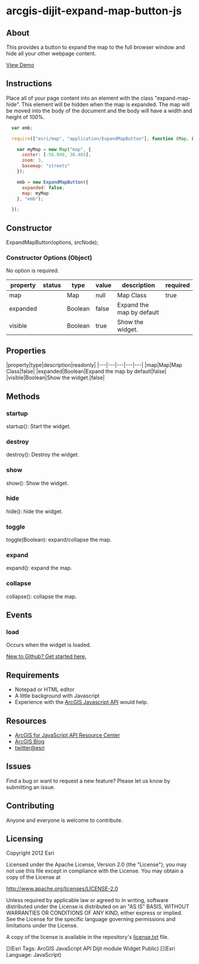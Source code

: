 # arcgis-dijit-expand-map-button-js

## About
This provides a button to expand the map to the full browser window and hide all your other webpage content.

[View Demo](http://driskull.github.com/arcgis-dijit-expand-map-button-js/)

## Instructions

Place all of your page content into an element with the class "expand-map-hide". This element will be hidden when the map is expanded. The map will be moved into the body of the document and the body will have a width and height of 100%.


```javascript
  var emb;

  require(["esri/map", "application/ExpandMapButton"], function (Map, ExpandMapButton) {

    var myMap = new Map("map", {
      center: [-56.049, 38.485],
      zoom: 3,
      basemap: "streets"
    });

    emb = new ExpandMapButton({
      expanded: false,
      map: myMap
    }, "emb");

  });
```


## Constructor

ExpandMapButton(options, srcNode);

### Constructor Options (Object)

No option is required.

|property|status|type|value|description|required|
|---|---|---|---|---|---|
|map||Map|null|Map Class|true|
|expanded||Boolean|false|Expand the map by default||
|visible||Boolean|true|Show the widget.||

## Properties
|property|type|description|readonly|
|---|---|---|---|---|
|map|Map|Map Class|false|
|expanded|Boolean|Expand the map by default|false|
|visible|Boolean|Show the widget.|false|

## Methods

### startup
startup(): Start the widget.
### destroy
destroy(): Destroy the widget.
### show
show(): Show the widget.
### hide
hide(): hide the widget.
### toggle
toggle(Boolean): expand/collapse the map.
### expand
expand(): expand the map.
### collapse
collapse(): collapse the map.

## Events
### load
Occurs when the widget is loaded.

 [New to Github? Get started here.](https://github.com/)

## Requirements

* Notepad or HTML editor
* A little background with Javascript
* Experience with the [ArcGIS Javascript API](http://www.esri.com/) would help.

## Resources

* [ArcGIS for JavaScript API Resource Center](http://help.arcgis.com/en/webapi/javascript/arcgis/index.html)
* [ArcGIS Blog](http://blogs.esri.com/esri/arcgis/)
* [twitter@esri](http://twitter.com/esri)

## Issues

Find a bug or want to request a new feature?  Please let us know by submitting an issue.

## Contributing

Anyone and everyone is welcome to contribute.

## Licensing
Copyright 2012 Esri

Licensed under the Apache License, Version 2.0 (the "License");
you may not use this file except in compliance with the License.
You may obtain a copy of the License at

   http://www.apache.org/licenses/LICENSE-2.0

Unless required by applicable law or agreed to in writing, software
distributed under the License is distributed on an "AS IS" BASIS,
WITHOUT WARRANTIES OR CONDITIONS OF ANY KIND, either express or implied.
See the License for the specific language governing permissions and
limitations under the License.

A copy of the license is available in the repository's [license.txt](https://raw.github.com/Esri/arcgis-dijit-sample-js/master/license.txt) file.

[](Esri Tags: ArcGIS JavaScript API Dijit module Widget Public)
[](Esri Language: JavaScript)
